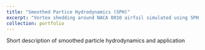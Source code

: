 ```yaml
---
title: "Smoothed Partice Hydrodynamics (SPH)"
excerpt: "Vortex shedding around NACA 0010 airfoil simulated using SPH <br/><img src='/images/naca0010_1.png'>"
collection: portfolio
---
```


Short description of smoothed particle hydrodynamics and application 
